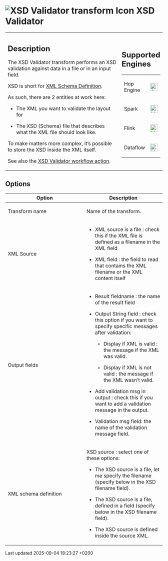 <div id="header">

# <span class="image image-doc-icon">![XSD Validator transform Icon](../assets/images/transforms/icons/XOU.svg)</span> XSD Validator

</div>

<div id="content">

<div id="preamble">

<div class="sectionbody">

<table>
<colgroup>
<col style="width: 75%" />
<col style="width: 25%" />
</colgroup>
<tbody>
<tr class="odd">
<td><div class="content">
<div class="sect1">
<h2 id="_description">Description</h2>
<div class="sectionbody">
<div class="paragraph">
<p>The XSD Validator transform performs an XSD validation against data in a file or in an input field.</p>
</div>
<div class="paragraph">
<p>XSD is short for <a href="http://en.wikipedia.org/wiki/XML_Schema_(W3C)">XML Schema Definition</a>.</p>
</div>
<div class="paragraph">
<p>As such, there are 2 entities at work here:</p>
</div>
<div class="ulist">
<ul>
<li><p>The XML you want to validate the layout for</p></li>
<li><p>The XSD (Schema) file that describes what the XML file should look like.</p></li>
</ul>
</div>
<div class="paragraph">
<p>To make matters more complex, it’s possible to store the XSD inside the XML itself.</p>
</div>
<div class="paragraph">
<p>See also the <a href="workflow/actions/xsdvalidator.n6Mfiyx5Mh">XSD Validator workflow action</a>.</p>
</div>
</div>
</div>
</div></td>
<td><div class="content">
<div class="sect1">
<h2 id="_supported_engines">Supported Engines</h2>
<div class="sectionbody">
<table>
<tbody>
<tr class="odd">
<td><p>Hop Engine</p></td>
<td><div class="content">
<div class="paragraph">
<p><span class="image"><img src="../assets/images/check_mark.svg" alt="Supported" width="24" /></span></p>
</div>
</div></td>
</tr>
<tr class="even">
<td><p>Spark</p></td>
<td><div class="content">
<div class="paragraph">
<p><span class="image"><img src="../assets/images/question_mark.svg" alt="Maybe Supported" width="24" /></span></p>
</div>
</div></td>
</tr>
<tr class="odd">
<td><p>Flink</p></td>
<td><div class="content">
<div class="paragraph">
<p><span class="image"><img src="../assets/images/question_mark.svg" alt="Maybe Supported" width="24" /></span></p>
</div>
</div></td>
</tr>
<tr class="even">
<td><p>Dataflow</p></td>
<td><div class="content">
<div class="paragraph">
<p><span class="image"><img src="../assets/images/question_mark.svg" alt="Maybe Supported" width="24" /></span></p>
</div>
</div></td>
</tr>
</tbody>
</table>
</div>
</div>
</div></td>
</tr>
</tbody>
</table>

</div>

</div>

<div class="sect1">

## Options

<div class="sectionbody">

<table>
<colgroup>
<col style="width: 50%" />
<col style="width: 50%" />
</colgroup>
<thead>
<tr class="header">
<th>Option</th>
<th>Description</th>
</tr>
</thead>
<tbody>
<tr class="odd">
<td><p>Transform name</p></td>
<td><p>Name of the transform.</p></td>
</tr>
<tr class="even">
<td><p>XML Source</p></td>
<td><div class="content">
<div class="ulist">
<ul>
<li><p>XML source is a file : check this if the XML file is defined as a filename in the XML field</p></li>
<li><p>XML field : the field to read that contains the XML filename or the XML content itself</p></li>
</ul>
</div>
</div></td>
</tr>
<tr class="odd">
<td><p>Output fields</p></td>
<td><div class="content">
<div class="ulist">
<ul>
<li><p>Result fieldname : the name of the result field</p></li>
<li><p>Output String field : check this option if you want to specify specific messages after validation:</p>
<div class="ulist">
<ul>
<li><p>Display if XML is valid : the message if the XML was valid.</p></li>
<li><p>Display if XML is not valid : the message if the XML wasn’t valid.</p></li>
</ul>
</div></li>
<li><p>Add validation msg in output : check this if you want to add a validation message in the output.</p></li>
<li><p>Validation msg field: the name of the validation message field.</p></li>
</ul>
</div>
</div></td>
</tr>
<tr class="even">
<td><p>XML schema definition</p></td>
<td><div class="content">
<div class="paragraph">
<p>XSD source : select one of these options:</p>
</div>
<div class="ulist">
<ul>
<li><p>The XSD source is a file, let me specify the filename (specify below in the XSD filename field).</p></li>
<li><p>The XSD source is a file, defined in a field (specify below in the XSD filename field).</p></li>
<li><p>The XSD source is defined inside the source XML.</p></li>
</ul>
</div>
</div></td>
</tr>
</tbody>
</table>

</div>

</div>

</div>

<div id="footer">

<div id="footer-text">

Last updated 2025-09-04 18:23:27 +0200

</div>

</div>
